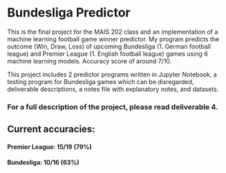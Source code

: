# Bundesliga Predictor

This is the final project for the MAIS 202 class and an implementation of a machine learning football game winner predictor.
My program predicts the outcome (Win, Draw, Loss) of upcoming Bundesliga (1. German football league) and Premier League (1. English football league) games using 6 machine learning models. Accuracy score of around 7/10.

This project includes 2 predictor programs written in Jupyter Notebook, a testing program for Bundesliga games which can be disregarded, deliverable descriptions, a notes file with explanatory notes, and datasets.

### For a full description of the project, please read deliverable 4.

## Current accuracies:

#### Premier League: 15/19 (79%)
#### Bundesliga: 10/16 (63%)
